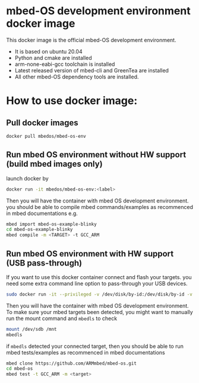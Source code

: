 # mbed-OS development environment docker image

This docker image is the official mbed-OS development environment.
* It is based on ubuntu 20.04
* Python and cmake are installed
* arm-none-eabi-gcc toolchain is installed
* Latest released version of mbed-cli and GreenTea are installed
* All other mbed-OS dependency tools are installed.

# How to use docker image:

## Pull docker images
```bash
docker pull mbedos/mbed-os-env

```

## Run mbed OS environment without HW support (build mbed images only)
launch docker by
```bash
docker run -it mbedos/mbed-os-env:<label>
```
Then you will have the container with mbed OS development environment.
you should be able to compile mbed commands/examples as recommenced in mbed documentations
e.g.
```bash
mbed import mbed-os-example-blinky
cd mbed-os-example-blinky
mbed compile -m <TARGET> -t GCC_ARM
```

## Run mbed OS environment with HW support (USB pass-through)
If you want to use this docker container connect and flash your targets. you need some extra command line option to pass-through your USB devices.
```bash
sudo docker run -it --privileged -v /dev/disk/by-id:/dev/disk/by-id -v /dev/serial/by-id:/dev/serial/by-id mbed-os-env:<label>
```
Then you will have the container with mbed OS development environment.
To make sure your mbed targets been detected, you might want to manually run the mount command and `mbedls` to check
```bash
mount /dev/sdb /mnt
mbedls
```
if `mbedls` detected  your connected target, then you should be able to run mbed tests/examples as recommenced in mbed documentations
``` bash
mbed clone https://github.com/ARMmbed/mbed-os.git
cd mbed-os
mbed test -t GCC_ARM -m <target> 
```
